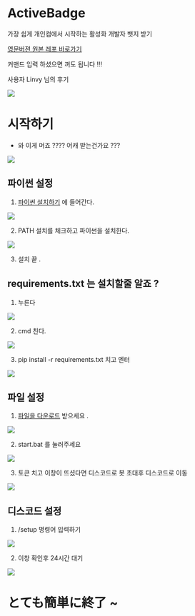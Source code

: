 # ActiveBadge
가장 쉽게 개인컴에서 시작하는 활성화 개발자 뱃지 받기

[영문버젼 원본 레포 바로가기](https://github.com/AlexFlipnote/GiveMeBadge)

커맨드 입력 하셨으면 꺼도 됩니다 !!!

사용자 Linvy 님의 후기

![](https://user-images.githubusercontent.com/87593151/221869849-92850aad-e7b9-4474-b250-cb82a1686ef3.png)


# 시작하기
- 와 이게 머죠 ???? 어캐 받는건가요 ???


![](https://user-images.githubusercontent.com/87593151/221851753-31db4c3f-0965-41e1-84a2-8477f18326b2.png)



## 파이썬 설정

1. [파이썬 설치하기](https://www.python.org/downloads) 에 들어간다.

![](https://cdn.discordapp.com/attachments/1079954733151817751/1080049139565469716/image.png)

2. PATH 설치를 체크하고 파이썬을 설치한다.

![](https://img1.daumcdn.net/thumb/R1280x0/?scode=mtistory2&fname=https%3A%2F%2Fblog.kakaocdn.net%2Fdn%2FcMcLCM%2FbtrbvxGsPfb%2Fnrr4Fe4hem3g3ZRXnUSnO1%2Fimg.png)

3. 설치 끝 .

## requirements.txt 는 설치할줄 알죠 ? 

1. 누른다

![](https://user-images.githubusercontent.com/87593151/221867312-e6916efd-a3d0-41e1-8377-d2cb099848b5.png)

2. cmd 친다.

![](https://user-images.githubusercontent.com/87593151/221867559-da4ffc3e-cc53-4011-a64c-e4efb4712f0d.png)

3. pip install -r requirements.txt 치고 엔터

![](https://user-images.githubusercontent.com/87593151/221868222-343a94cf-4caf-4b4d-852a-943776077bd2.png)


## 파일 설정

1. [파일을 다운로드](https://github.com/Lychee4321/ActiveBadge/archive/refs/heads/main.zip) 받으세요 .

![](https://user-images.githubusercontent.com/87593151/221862642-9ad72859-a09d-490e-bca5-c0cab8395688.png)

2. start.bat 를 눌러주세요

![](https://user-images.githubusercontent.com/87593151/221863203-4614f006-b53b-4cdc-9e7c-d0eada539bf3.png)

3. 토큰 치고 이창이 뜨셨다면 디스코드로 봇 초대후 디스코드로 이동

![](https://user-images.githubusercontent.com/87593151/221863623-7f3a97e8-07fb-4c18-92c9-c46ecf96c64f.png)

## 디스코드 설정

1. /setup 명령어 입력하기

![](https://user-images.githubusercontent.com/87593151/221864119-9c2cb510-2926-4c50-a690-be7b0edde110.png)

2. 이창 확인후 24시간 대기

![](https://user-images.githubusercontent.com/87593151/221864238-6b588503-0850-4134-87db-576b1170effd.png)

# とても簡単に終了 ~






